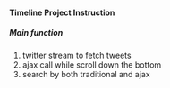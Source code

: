#### Timeline Project Instruction

##### Main function

1. twitter stream to fetch tweets
2. ajax call while scroll down the bottom
3. search by both traditional and ajax
